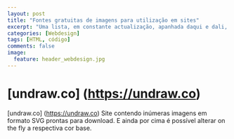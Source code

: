 ```yaml
---
layout: post
title: "Fontes gratuitas de imagens para utilização em sites"
excerpt: "Uma lista, em constante actualização, apanhada daqui e dali, de alguns recursos interessantes"
categories: [Webdesign]
tags: [HTML, código]
comments: false
image:
  feature: header_webdesign.jpg
---
```

# [undraw.co] (https://undraw.co) 
[undraw.co] (https://undraw.co) 
Site contendo inúmeras imagens em formato SVG prontas para download. E ainda por cima é possível alterar on the fly a respectiva cor base.
